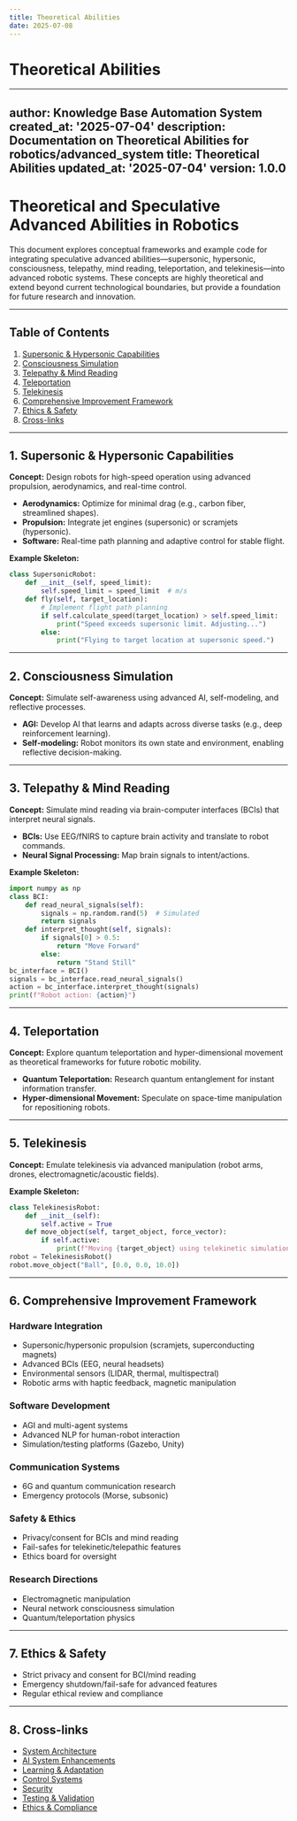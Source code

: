```yaml
---
title: Theoretical Abilities
date: 2025-07-08
---
```


# Theoretical Abilities

---
author: Knowledge Base Automation System
created_at: '2025-07-04'
description: Documentation on Theoretical Abilities for robotics/advanced_system
title: Theoretical Abilities
updated_at: '2025-07-04'
version: 1.0.0
---

# Theoretical and Speculative Advanced Abilities in Robotics

This document explores conceptual frameworks and example code for integrating speculative advanced abilities—supersonic, hypersonic, consciousness, telepathy, mind reading, teleportation, and telekinesis—into advanced robotic systems. These concepts are highly theoretical and extend beyond current technological boundaries, but provide a foundation for future research and innovation.

---

## Table of Contents
1. [Supersonic & Hypersonic Capabilities](#supersonic--hypersonic-capabilities)
2. [Consciousness Simulation](#consciousness-simulation)
3. [Telepathy & Mind Reading](#telepathy--mind-reading)
4. [Teleportation](#teleportation)
5. [Telekinesis](#telekinesis)
6. [Comprehensive Improvement Framework](#comprehensive-improvement-framework)
7. [Ethics & Safety](#ethics--safety)
8. [Cross-links](#cross-links)

---

## 1. Supersonic & Hypersonic Capabilities

**Concept:** Design robots for high-speed operation using advanced propulsion, aerodynamics, and real-time control.

- **Aerodynamics:** Optimize for minimal drag (e.g., carbon fiber, streamlined shapes).
- **Propulsion:** Integrate jet engines (supersonic) or scramjets (hypersonic).
- **Software:** Real-time path planning and adaptive control for stable flight.

**Example Skeleton:**
```python
class SupersonicRobot:
    def __init__(self, speed_limit):
        self.speed_limit = speed_limit  # m/s
    def fly(self, target_location):
        # Implement flight path planning
        if self.calculate_speed(target_location) > self.speed_limit:
            print("Speed exceeds supersonic limit. Adjusting...")
        else:
            print("Flying to target location at supersonic speed.")
```

---

## 2. Consciousness Simulation

**Concept:** Simulate self-awareness using advanced AI, self-modeling, and reflective processes.

- **AGI:** Develop AI that learns and adapts across diverse tasks (e.g., deep reinforcement learning).
- **Self-modeling:** Robot monitors its own state and environment, enabling reflective decision-making.

---

## 3. Telepathy & Mind Reading

**Concept:** Simulate mind reading via brain-computer interfaces (BCIs) that interpret neural signals.

- **BCIs:** Use EEG/fNIRS to capture brain activity and translate to robot commands.
- **Neural Signal Processing:** Map brain signals to intent/actions.

**Example Skeleton:**
```python
import numpy as np
class BCI:
    def read_neural_signals(self):
        signals = np.random.rand(5)  # Simulated
        return signals
    def interpret_thought(self, signals):
        if signals[0] > 0.5:
            return "Move Forward"
        else:
            return "Stand Still"
bc_interface = BCI()
signals = bc_interface.read_neural_signals()
action = bc_interface.interpret_thought(signals)
print(f"Robot action: {action}")
```

---

## 4. Teleportation

**Concept:** Explore quantum teleportation and hyper-dimensional movement as theoretical frameworks for future robotic mobility.

- **Quantum Teleportation:** Research quantum entanglement for instant information transfer.
- **Hyper-dimensional Movement:** Speculate on space-time manipulation for repositioning robots.

---

## 5. Telekinesis

**Concept:** Emulate telekinesis via advanced manipulation (robot arms, drones, electromagnetic/acoustic fields).

**Example Skeleton:**
```python
class TelekinesisRobot:
    def __init__(self):
        self.active = True
    def move_object(self, target_object, force_vector):
        if self.active:
            print(f"Moving {target_object} using telekinetic simulation with force {force_vector}.")
robot = TelekinesisRobot()
robot.move_object("Ball", [0.0, 0.0, 10.0])
```

---

## 6. Comprehensive Improvement Framework

### Hardware Integration
- Supersonic/hypersonic propulsion (scramjets, superconducting magnets)
- Advanced BCIs (EEG, neural headsets)
- Environmental sensors (LIDAR, thermal, multispectral)
- Robotic arms with haptic feedback, magnetic manipulation

### Software Development
- AGI and multi-agent systems
- Advanced NLP for human-robot interaction
- Simulation/testing platforms (Gazebo, Unity)

### Communication Systems
- 6G and quantum communication research
- Emergency protocols (Morse, subsonic)

### Safety & Ethics
- Privacy/consent for BCIs and mind reading
- Fail-safes for telekinetic/telepathic features
- Ethics board for oversight

### Research Directions
- Electromagnetic manipulation
- Neural network consciousness simulation
- Quantum/teleportation physics

---

## 7. Ethics & Safety
- Strict privacy and consent for BCI/mind reading
- Emergency shutdown/fail-safe for advanced features
- Regular ethical review and compliance

---

## 8. Cross-links
- [System Architecture](./architecture.md)
- [AI System Enhancements](../../../temp_reorg/docs/robotics/ai_system_enhancements.md)
- [Learning & Adaptation](./learning/README.md)
- [Control Systems](./control/README.md)
- [Security](./security/README.md)
- [Testing & Validation](./testing.md)
- [Ethics & Compliance](./ethics_and_compliance.md)
